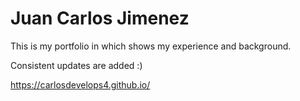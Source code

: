 # Juan Carlos Jimenez

This is my portfolio in which shows my experience and background. 

Consistent updates are added :)

https://carlosdevelops4.github.io/
